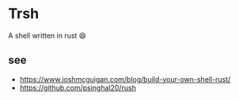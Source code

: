 # Trsh
A shell written in rust 😄

## see
- https://www.joshmcguigan.com/blog/build-your-own-shell-rust/
- https://github.com/psinghal20/rush
